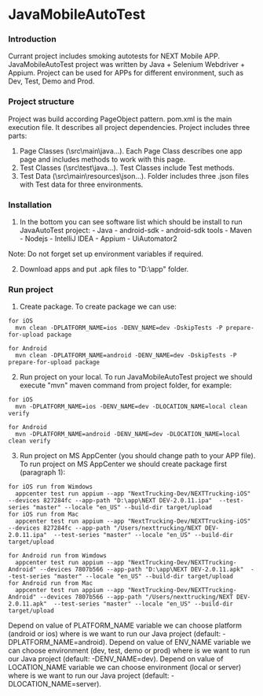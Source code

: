 # JavaMobileAutoTest

### Introduction
Currant project includes smoking autotests for NEXT Mobile APP. JavaMobileAutoTest project was written by Java + Selenium Webdriver + Appium. Project can be used for APPs for different environment, such as Dev, Test, Demo and Prod.
 
### Project structure
Project was build according PageObject pattern. pom.xml is the main execution file. It describes all project dependencies. Project includes three parts: 
   1. Page Classes (\src\main\java\...). Each Page Class describes one app page and includes methods to work with this page.
   2. Test Classes (\src\test\java\...). Test Classes include Test methods.
   3. Test Data (\src\main\resources\json\...). Folder includes three .json files with Test data for three environments.
    
### Installation
   1. In the bottom you can see software list which should be install to run JavaAutoTest project:
    - Java
    - android-sdk
    - android-sdk tools
    - Maven
    - Nodejs
    - IntelliJ IDEA
    - Appium
    - UiAutomator2

Note: Do not forget set up environment variables if required.

   2. Download apps and put .apk files to "D:\\app" folder.

### Run project
   1. Create package. To create package we can use:

    for iOS
      mvn clean -DPLATFORM_NAME=ios -DENV_NAME=dev -DskipTests -P prepare-for-upload package

    for Android
      mvn clean -DPLATFORM_NAME=android -DENV_NAME=dev -DskipTests -P prepare-for-upload package


   2. Run project on your local. To run JavaMobileAutoTest project we should execute "mvn" maven command from project folder, for example:

    for iOS
      mvn -DPLATFORM_NAME=ios -DENV_NAME=dev -DLOCATION_NAME=local clean verify

    for Android
      mvn -DPLATFORM_NAME=android -DENV_NAME=dev -DLOCATION_NAME=local clean verify


   3. Run project on MS AppCenter (you should change path to your APP file). To run project on MS AppCenter we should create package first (paragraph 1):

    for iOS run from Wimdows
      appcenter test run appium --app "NextTrucking-Dev/NEXTTrucking-iOS" --devices 827284fc --app-path "D:\app\NEXT DEV-2.0.11.ipa"  --test-series "master" --locale "en_US" --build-dir target/upload
    for iOS run from Mac
      appcenter test run appium --app "NextTrucking-Dev/NEXTTrucking-iOS" --devices 827284fc --app-path "/Users/nexttrucking/NEXT DEV-2.0.11.ipa"  --test-series "master" --locale "en_US" --build-dir target/upload

    for Android run from Wimdows
      appcenter test run appium --app "NextTrucking-Dev/NEXTTrucking-Android" --devices 7807b566 --app-path "D:\app\NEXT DEV-2.0.11.apk"  --test-series "master" --locale "en_US" --build-dir target/upload
    for Android run from Mac
      appcenter test run appium --app "NextTrucking-Dev/NEXTTrucking-Android" --devices 7807b566 --app-path "/Users/nexttrucking/NEXT DEV-2.0.11.apk"  --test-series "master" --locale "en_US" --build-dir target/upload


Depend on value of PLATFORM_NAME variable we can choose platform (android or ios) where is we want to run our Java project (default: -DPLATFORM_NAME=android).
Depend on value of ENV_NAME variable we can choose environment (dev, test, demo or prod) where is we want to run our Java project (default: -DENV_NAME=dev).
Depend on value of LOCATION_NAME variable we can choose environment (local or server) where is we want to run our Java project (default: -DLOCATION_NAME=server).
